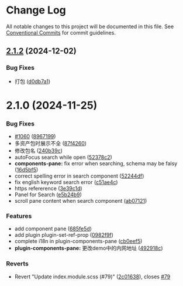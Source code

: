 # Change Log

All notable changes to this project will be documented in this file.
See [Conventional Commits](https://conventionalcommits.org) for commit guidelines.

## [2.1.2](https://github.com/alibaba/lowcode-plugins/compare/v2.1.1...v2.1.2) (2024-12-02)


### Bug Fixes

* 打包 ([d0db7a1](https://github.com/alibaba/lowcode-plugins/commit/d0db7a19d9fe9e963e39ee7b4fc9d5a079e80f54))





# 2.1.0 (2024-11-25)


### Bug Fixes

* [#1060](https://github.com/alibaba/lowcode-plugins/issues/1060) ([8967199](https://github.com/alibaba/lowcode-plugins/commit/89671991e1c38d9abda6ede5b3bf911e300619b0))
* 多资产包时展示不全 ([87f4260](https://github.com/alibaba/lowcode-plugins/commit/87f4260c54615cf2e3d3c8d6b733b309c20cadb7))
* 修改包名 ([240b39c](https://github.com/alibaba/lowcode-plugins/commit/240b39ccf025ad26d79591764b2eaf772c0d9960))
* autoFocus search while open ([52378c2](https://github.com/alibaba/lowcode-plugins/commit/52378c2723600a519d29baccd781cc62c220d47b))
* **components-pane:** fix error when searching, schema may be falsy ([16d5bf5](https://github.com/alibaba/lowcode-plugins/commit/16d5bf523e8360ed1e06555851de50f0ca1d0b27))
* correct spelling error in search component ([52244df](https://github.com/alibaba/lowcode-plugins/commit/52244df194d9a4a1e72b94cc9be974858660534a))
* fix english keyword search error ([c51ae4c](https://github.com/alibaba/lowcode-plugins/commit/c51ae4c4019ca032d199413d9e73359efedca3d4))
* https refererence ([3e39c1d](https://github.com/alibaba/lowcode-plugins/commit/3e39c1d5dd9344bab919146f8431cb344c5d4462))
* Panel for Search ([e5b24b9](https://github.com/alibaba/lowcode-plugins/commit/e5b24b919473843a6cbc8fa3c3679041be33a5c2))
* scroll pane content when search component ([ab07121](https://github.com/alibaba/lowcode-plugins/commit/ab07121e41dec5300a4150af57e29f1f0ddd84de))


### Features

* add component pane ([685fe5d](https://github.com/alibaba/lowcode-plugins/commit/685fe5d9a13d8814de7b928252934ad10e54bc8b))
* add plugin plugin-set-ref-prop ([0982f9f](https://github.com/alibaba/lowcode-plugins/commit/0982f9f9183d7f3f55a8f15d43cf4fba12b36104))
* complete i18n in plugin-components-pane ([cb0eef5](https://github.com/alibaba/lowcode-plugins/commit/cb0eef591a1b06103cb690083367df27ce9f0dae))
* **plugin-components-pane:** 更改demo中的内网地址 ([492918c](https://github.com/alibaba/lowcode-plugins/commit/492918c21d133572a4a88b5f2140ecc5cea2bef9))


### Reverts

* Revert "Update index.module.scss (#79)" ([2c01638](https://github.com/alibaba/lowcode-plugins/commit/2c016386c6d2c75b1acd26a644edcd2092b999e2)), closes [#79](https://github.com/alibaba/lowcode-plugins/issues/79)
